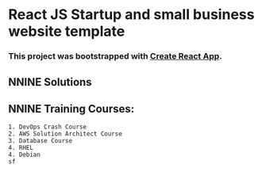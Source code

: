 # React JS Startup and small business website template

### This project was bootstrapped with [Create React App](https://github.com/facebook/create-react-app).

## NNINE Solutions

## NNINE Training Courses:
    1. DevOps Crash Course
    2. AWS Solution Architect Course
    3. Database Course
    4. RHEL
    4. Debian
    sf
